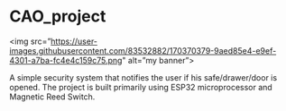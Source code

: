# CAO_project
<img src=”https://user-images.githubusercontent.com/83532882/170370379-9aed85e4-e9ef-4301-a7ba-fc4e4c159c75.png" alt=”my banner”>

A simple security system that notifies the user if his safe/drawer/door is opened. 
The project is built primarily using ESP32 microprocessor and Magnetic Reed Switch.
